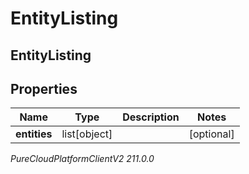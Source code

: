 # EntityListing

## EntityListing

## Properties

|Name | Type | Description | Notes|
|------------ | ------------- | ------------- | -------------|
| **entities** | list[object] |  | [optional] |



_PureCloudPlatformClientV2 211.0.0_
